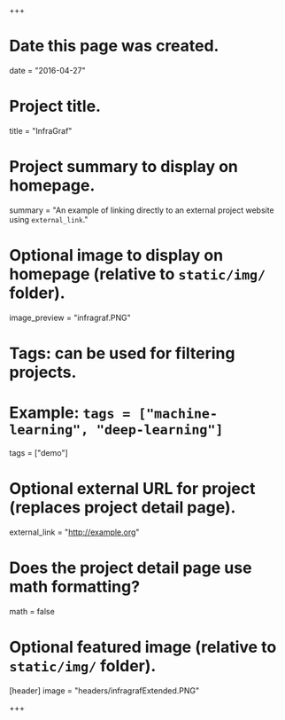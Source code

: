 +++
# Date this page was created.
date = "2016-04-27"

# Project title.
title = "InfraGraf"

# Project summary to display on homepage.
summary = "An example of linking directly to an external project website using `external_link`."

# Optional image to display on homepage (relative to `static/img/` folder).
image_preview = "infragraf.PNG"

# Tags: can be used for filtering projects.
# Example: `tags = ["machine-learning", "deep-learning"]`
tags = ["demo"]

# Optional external URL for project (replaces project detail page).
external_link = "http://example.org"

# Does the project detail page use math formatting?
math = false

# Optional featured image (relative to `static/img/` folder).
[header]
image = "headers/infragrafExtended.PNG"

+++

